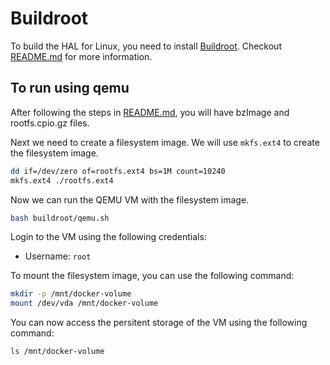 # Buildroot

To build the HAL for Linux, you need to install [Buildroot](https://buildroot.org/). Checkout [README.md](./linux/README.md) for more information.

## To run using qemu

After following the steps in [README.md](./linux/README.md), you will have bzImage and rootfs.cpio.gz files.

Next we need to create a filesystem image. We will use `mkfs.ext4` to create the filesystem image.

```bash
dd if=/dev/zero of=rootfs.ext4 bs=1M count=10240
mkfs.ext4 ./rootfs.ext4
```

Now we can run the QEMU VM with the filesystem image.

```bash
bash buildroot/qemu.sh
```

Login to the VM using the following credentials:

- Username: `root`

To mount the filesystem image, you can use the following command:

```bash
mkdir -p /mnt/docker-volume
mount /dev/vda /mnt/docker-volume
```

You can now access the persitent storage of the VM using the following command:

```bash
ls /mnt/docker-volume
```
